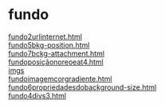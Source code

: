# fundo 
<a href='https://gabrielryanft.github.io/learning/cursoemvideo/htmlecss/css/fundo/fundo2urlinternet.html/' target='_blank' rel='next'>fundo2urlinternet.html</a><br/>
<a href='https://gabrielryanft.github.io/learning/cursoemvideo/htmlecss/css/fundo/fundo5bkg-position.html/' target='_blank' rel='next'>fundo5bkg-position.html</a><br/>
<a href='https://gabrielryanft.github.io/learning/cursoemvideo/htmlecss/css/fundo/fundo7bckg-attachment.html/' target='_blank' rel='next'>fundo7bckg-attachment.html</a><br/>
<a href='https://gabrielryanft.github.io/learning/cursoemvideo/htmlecss/css/fundo/fundoposiçãonoreoeat4.html/' target='_blank' rel='next'>fundoposiçãonoreoeat4.html</a><br/>
<a href='https://gabrielryanft.github.io/learning/cursoemvideo/htmlecss/css/fundo/imgs/' target='_blank' rel='next'>imgs</a><br/>
<a href='https://gabrielryanft.github.io/learning/cursoemvideo/htmlecss/css/fundo/fundoimagemcorgradiente.html/' target='_blank' rel='next'>fundoimagemcorgradiente.html</a><br/>
<a href='https://gabrielryanft.github.io/learning/cursoemvideo/htmlecss/css/fundo/fundo6propriedadesdobackground-size.html/' target='_blank' rel='next'>fundo6propriedadesdobackground-size.html</a><br/>
<a href='https://gabrielryanft.github.io/learning/cursoemvideo/htmlecss/css/fundo/fundo4divs3.html/' target='_blank' rel='next'>fundo4divs3.html</a><br/>

